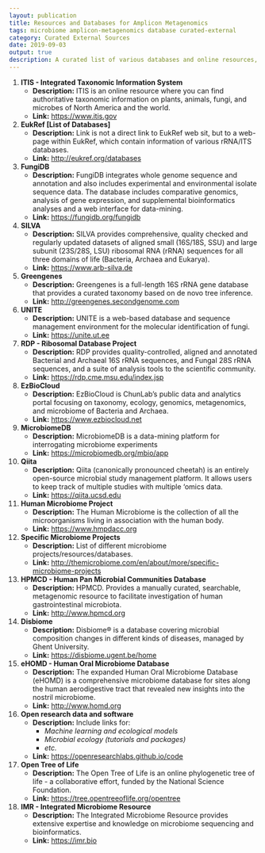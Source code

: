 ```yaml
---
layout: publication
title: Resources and Databases for Amplicon Metagenomics
tags: microbiome amplicon-metagenomics database curated-external
category: Curated External Sources
date: 2019-09-03
output: true
description: A curated list of various databases and online resources, which can be useful in microbiome research.
---
```


1.  **ITIS - Integrated Taxonomic Information System**
    -   **Description:** ITIS is an online resource where you can find
        authoritative taxonomic information on plants, animals, fungi,
        and microbes of North America and the world.
    -   **Link:** <https://www.itis.gov>
2.  **EukRef \[List of Databases\]**
    -   **Description:** Link is not a direct link to EukRef web sit,
        but to a web-page within EukRef, which contain information of
        various rRNA/ITS databases.
    -   **Link:** <http://eukref.org/databases>
3.  **FungiDB**
    -   **Description:** FungiDB integrates whole genome sequence and
        annotation and also includes experimental and environmental
        isolate sequence data. The database includes comparative
        genomics, analysis of gene expression, and supplemental
        bioinformatics analyses and a web interface for data-mining.
    -   **Link:** <https://fungidb.org/fungidb>
4.  **SILVA**
    -   **Description:** SILVA provides comprehensive, quality checked
        and regularly updated datasets of aligned small (16S/18S, SSU)
        and large subunit (23S/28S, LSU) ribosomal RNA (rRNA) sequences
        for all three domains of life (Bacteria, Archaea and Eukarya).
    -   **Link:** <https://www.arb-silva.de>
5.  **Greengenes**
    -   **Description:** Greengenes is a full-length 16S rRNA gene
        database that provides a curated taxonomy based on de novo tree
        inference.
    -   **Link:** <http://greengenes.secondgenome.com>
6.  **UNITE**
    -   **Description:** UNITE is a web-based database and sequence
        management environment for the molecular identification of
        fungi.
    -   **Link:** <https://unite.ut.ee>
7.  **RDP - Ribosomal Database Project**
    -   **Description:** RDP provides quality-controlled, aligned and
        annotated Bacterial and Archaeal 16S rRNA sequences, and Fungal
        28S rRNA sequences, and a suite of analysis tools to the
        scientific community.
    -   **Link:** <https://rdp.cme.msu.edu/index.jsp>
8.  **EzBioCloud**
    -   **Description:** EzBioCloud is ChunLab’s public data and
        analytics portal focusing on taxonomy, ecology, genomics,
        metagenomics, and microbiome of Bacteria and Archaea.
    -   **Link:** <https://www.ezbiocloud.net>
9.  **MicrobiomeDB**
    -   **Description:** MicrobiomeDB is a data-mining platform for
        interrogating microbiome experiments
    -   **Link:** <https://microbiomedb.org/mbio/app>
10. **Qiita**
    -   **Description:** Qiita (canonically pronounced cheetah) is an
        entirely open-source microbial study management platform. It
        allows users to keep track of multiple studies with multiple
        ‘omics data.
    -   **Link:** <https://qiita.ucsd.edu>
11. **Human Microbiome Project**
    -   **Description:** The Human Microbiome is the collection of all
        the microorganisms living in association with the human body.
    -   **Link:** <https://www.hmpdacc.org>
12. **Specific Microbiome Projects**
    -   **Description:** List of different microbiome
        projects/resources/databases.
    -   **Link:**
        <http://themicrobiome.com/en/about/more/specific-microbiome-projects>
13. **HPMCD - Human Pan Microbial Communities Database**
    -   **Description:** HPMCD. Provides a manually curated, searchable,
        metagenomic resource to facilitate investigation of human
        gastrointestinal microbiota.
    -   **Link:** <http://www.hpmcd.org>
14. **Disbiome**
    -   **Description:** Disbiome® is a database covering microbial
        composition changes in different kinds of diseases, managed by
        Ghent University.
    -   **Link:** <https://disbiome.ugent.be/home>
15. **eHOMD - Human Oral Microbiome Database**
    -   **Description:** The expanded Human Oral Microbiome Database
        (eHOMD) is a comprehensive microbiome database for sites along
        the human aerodigestive tract that revealed new insights into
        the nostril microbiome.
    -   **Link:** <http://www.homd.org>
16. **Open research data and software**
    -   **Description:** Include links for:
        -   *Machine learning and ecological models*
        -   *Microbial ecology (tutorials and packages)*
        -   *etc.*
    -   **Link:** <https://openresearchlabs.github.io/code>
17. **Open Tree of Life**
    -   **Description:** The Open Tree of Life is an online phylogenetic
        tree of life - a collaborative effort, funded by the National
        Science Foundation.
    -   **Link:** <https://tree.opentreeoflife.org/opentree>
18. **IMR - Integrated Microbiome Resource**
    -   **Description:** The Integrated Microbiome Resource provides
        extensive expertise and knowledge on microbiome sequencing and
        bioinformatics.
    -   **Link:** <https://imr.bio>

